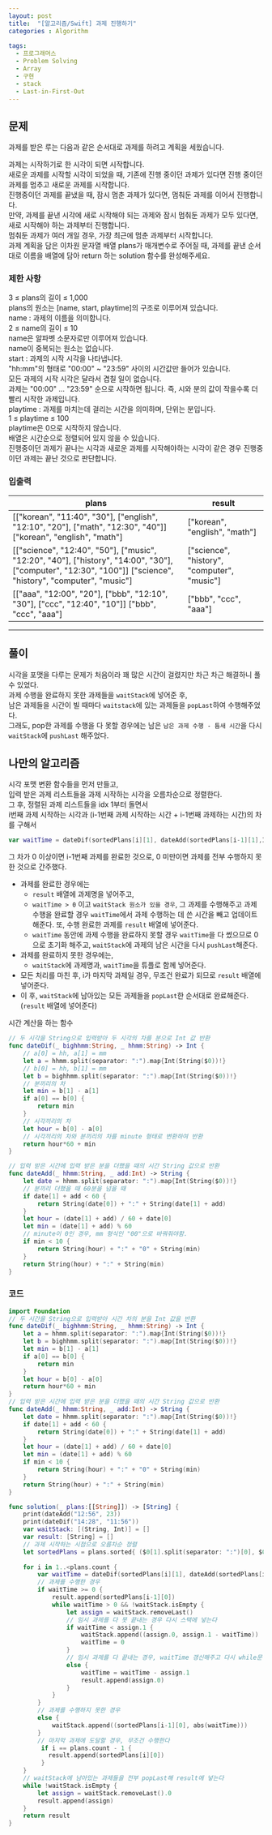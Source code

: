 ```yaml
---
layout: post
title:  "[알고리즘/Swift] 과제 진행하기"
categories : Algorithm
  
tags:
  - 프로그래머스
  - Problem Solving
  - Array
  - 구현
  - stack
  - Last-in-First-Out
---
```


## 문제
과제를 받은 루는 다음과 같은 순서대로 과제를 하려고 계획을 세웠습니다.  

과제는 시작하기로 한 시각이 되면 시작합니다.  
새로운 과제를 시작할 시각이 되었을 때, 기존에 진행 중이던 과제가 있다면 진행 중이던 과제를 멈추고 새로운 과제를 시작합니다.  
진행중이던 과제를 끝냈을 때, 잠시 멈춘 과제가 있다면, 멈춰둔 과제를 이어서 진행합니다.  
만약, 과제를 끝낸 시각에 새로 시작해야 되는 과제와 잠시 멈춰둔 과제가 모두 있다면, 새로 시작해야 하는 과제부터 진행합니다.  
멈춰둔 과제가 여러 개일 경우, 가장 최근에 멈춘 과제부터 시작합니다.  
과제 계획을 담은 이차원 문자열 배열 plans가 매개변수로 주어질 때, 과제를 끝낸 순서대로 이름을 배열에 담아 return 하는 solution 함수를 완성해주세요.  

### 제한 사항
3 ≤ plans의 길이 ≤ 1,000  
plans의 원소는 \[name, start, playtime]의 구조로 이루어져 있습니다.  
name : 과제의 이름을 의미합니다.  
2 ≤ name의 길이 ≤ 10  
name은 알파벳 소문자로만 이루어져 있습니다.  
name이 중복되는 원소는 없습니다.  
start : 과제의 시작 시각을 나타냅니다.  
"hh:mm"의 형태로 "00:00" ~ "23:59" 사이의 시간값만 들어가 있습니다.  
모든 과제의 시작 시각은 달라서 겹칠 일이 없습니다.  
과제는 "00:00" ... "23:59" 순으로 시작하면 됩니다. 즉, 시와 분의 값이 작을수록 더 빨리 시작한 과제입니다.  
playtime : 과제를 마치는데 걸리는 시간을 의미하며, 단위는 분입니다.  
1 ≤ playtime ≤ 100  
playtime은 0으로 시작하지 않습니다.  
배열은 시간순으로 정렬되어 있지 않을 수 있습니다.   
진행중이던 과제가 끝나는 시각과 새로운 과제를 시작해야하는 시각이 같은 경우 진행중이던 과제는 끝난 것으로 판단합니다.  

### 입출력   


|plans|result|   
|---|---|   
|\[\["korean", "11:40", "30"], \["english", "12:10", "20"], \["math", "12:30", "40"]]	\["korean", "english", "math"]|\["korean", "english", "math"]|   
|\[\["science", "12:40", "50"], \["music", "12:20", "40"], \["history", "14:00", "30"], \["computer", "12:30", "100"]]	\["science", "history", "computer", "music"]|\["science", "history", "computer", "music"]|   
|\[\["aaa", "12:00", "20"], \["bbb", "12:10", "30"], \["ccc", "12:40", "10"]]	\["bbb", "ccc", "aaa"]|\["bbb", "ccc", "aaa"]|    


* * *
## 풀이
시각을 포맷을 다루는 문제가 처음이라 꽤 많은 시간이 걸렸지만 차근 차근 해결하니 풀 수 있었다.   
과제 수행을 완료하지 못한 과제들을 `waitStack`에 넣어준 후,    
남은 과제들을 시간이 빌 때마다 `waitstack`에 있는 과제들을 `popLast`하여 수행해주었다.    
그래도, pop한 과제를 수행을 다 못할 경우에는 남은 `남은 과제 수행 - 틈새 시간`을 다시 `waitStack`에 `pushLast` 해주었다.    

## 나만의 알고리즘
시각 포맷 변환 함수들을 먼저 만들고,  
입력 받은 과제 리스트들을 과제 시작하는 시각을 오름차순으로 정렬한다.    
그 후, 정렬된 과제 리스트들을 idx 1부터 돌면서   
i번째 과제 시작하는 시각과 (i-1번째 과제 시작하는 시간 + i-1번째 과제하는 시간)의 차를 구해서     
```swift
var waitTime = dateDif(sortedPlans[i][1], dateAdd(sortedPlans[i-1][1],Int(sortedPlans[i-1][2])!))
```   
그 차가 0 이상이면 i-1번째 과제를 완료한 것으로, 0 미만이면 과제를 전부 수행하지 못한 것으로 간주했다.    
- 과제를 완료한 경우에는
  - `result` 배열에 과제명을 넣어주고,
  - `waitTime > 0` 이고 `waitStack 원소가 있을 경우`, 그 과제를 수행해주고 과제 수행을 완료할 경우 `waitTime`에서 과제 수행하는 데 쓴 시간을 빼고 업데이트 해준다. 또, 수행 완료한 과제를 `result` 배열에 넣어준다.    
  - `waitTime` 동안에 과제 수행을 완료하지 못할 경우 `waitTime`을 다 썼으므로 0으로 초기화 해주고, `waitStack`에 과제의 남은 시간을 다시 `pushLast`해준다.   
- 과제를 완료하지 못한 경우에는, 
  - `waitStack`에 과제명과, `waitTime`을 튜플로 함께 넣어준다.
- 모든 처리를 마친 후, i가 마지막 과제일 경우, 무조건 완료가 되므로 `result` 배열에 넣어준다.
- 이 후, `waitStack`에 남아있는 모든 과제들을 `popLast`한 순서대로 완료해준다. (`result` 배열에 넣어준다)



시간 계산을 하는 함수

```swift
// 두 시각을 String으로 입력받아 두 시각의 차를 분으로 Int 값 반환
func dateDif(_ bighhmm:String, _ hhmm:String) -> Int {
    // a[0] = hh, a[1] = mm
    let a = hhmm.split(separator: ":").map{Int(String($0))!}
    // b[0] = hh, b[1] = mm
    let b = bighhmm.split(separator: ":").map{Int(String($0))!}
    // 분끼리의 차
    let min = b[1] - a[1]
    if a[0] == b[0] {
        return min
    } 
    // 시각끼리의 차
    let hour = b[0] - a[0]
    // 시각끼리의 차와 분끼리의 차를 minute 형태로 변환하여 반환
    return hour*60 + min
}

// 입력 받은 시간에 입력 받은 분을 더했을 때의 시간 String 값으로 반환
func dateAdd(_ hhmm:String, _ add:Int) -> String {
    let date = hhmm.split(separator: ":").map{Int(String($0))!}
    // 분끼리 더했을 때 60분을 넘을 때
    if date[1] + add < 60 {
        return String(date[0]) + ":" + String(date[1] + add)
    }
    let hour = (date[1] + add) / 60 + date[0]
    let min = (date[1] + add) % 60
    // minute이 0인 경우, mm 형식인 "00"으로 바꿔줘야함.
    if min < 10 {
        return String(hour) + ":" + "0" + String(min) 
    }
    return String(hour) + ":" + String(min)
}
```  

### 코드
```swift
import Foundation
// 두 시간을 String으로 입력받아 시간 차의 분을 Int 값을 반환
func dateDif(_ bighhmm:String, _ hhmm:String) -> Int {
    let a = hhmm.split(separator: ":").map{Int(String($0))!}
    let b = bighhmm.split(separator: ":").map{Int(String($0))!}
    let min = b[1] - a[1]
    if a[0] == b[0] {
        return min
    } 
    let hour = b[0] - a[0]
    return hour*60 + min
}
// 입력 받은 시간에 입력 받은 분을 더했을 때의 시간 String 값으로 반환
func dateAdd(_ hhmm:String, _ add:Int) -> String {
    let date = hhmm.split(separator: ":").map{Int(String($0))!}
    if date[1] + add < 60 {
        return String(date[0]) + ":" + String(date[1] + add)
    }
    let hour = (date[1] + add) / 60 + date[0]
    let min = (date[1] + add) % 60
    if min < 10 {
        return String(hour) + ":" + "0" + String(min) 
    }
    return String(hour) + ":" + String(min)
}

func solution(_ plans:[[String]]) -> [String] {
    print(dateAdd("12:56", 23))
    print(dateDif("14:28", "11:56"))
    var waitStack: [(String, Int)] = []
    var result: [String] = []
    // 과제 시작하는 시점으로 오름차순 정렬
    let sortedPlans = plans.sorted{ ($0[1].split(separator: ":")[0], $0[1].split(separator: ":")[1]) < ($1[1].split(separator: ":")[0] , $1[1].split(separator: ":")[1])}
   
    for i in 1..<plans.count {
        var waitTime = dateDif(sortedPlans[i][1], dateAdd(sortedPlans[i-1][1],Int(sortedPlans[i-1][2])!))
        // 과제를 수행한 경우
        if waitTime >= 0 {
            result.append(sortedPlans[i-1][0])
            while waitTime > 0 && !waitStack.isEmpty {
                let assign = waitStack.removeLast()
                // 임시 과제를 다 못 끝내는 경우 다시 스택에 넣는다
                if waitTime < assign.1 {
                    waitStack.append((assign.0, assign.1 - waitTime))
                    waitTime = 0
                } 
                // 임시 과제를 다 끝내는 경우, waitTime 갱신해주고 다시 while문
                else {
                    waitTime = waitTime - assign.1
                    result.append(assign.0)
                }
            }
        }
        // 과제를 수행하지 못한 경우
        else {
            waitStack.append((sortedPlans[i-1][0], abs(waitTime)))
        }
        // 마지막 과제에 도달할 경우, 무조건 수행한다
         if i == plans.count - 1 {
           result.append(sortedPlans[i][0])
         }
    }
    // waitStack에 남아있는 과제들을 전부 popLast해 result에 넣는다
    while !waitStack.isEmpty {
        let assign = waitStack.removeLast().0
        result.append(assign)
    }
    return result
}
```
